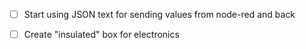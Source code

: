 - [ ] Start using JSON text for sending values from node-red and back
- [ ] Create "insulated" box for electronics

